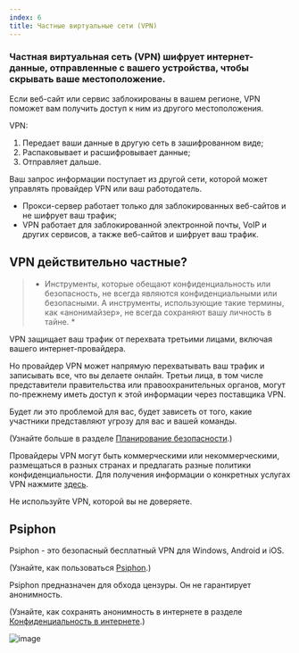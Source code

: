 ```yaml
---
index: 6
title: Частные виртуальные сети (VPN)
---
```

### Частная виртуальная сеть (VPN) шифрует интернет-данные, отправленные с вашего устройства, чтобы скрывать ваше местоположение.

Если веб-сайт или сервис заблокированы в вашем регионе, VPN поможет вам получить доступ к ним из другого местоположения.

VPN:

1.  Передает ваши данные в другую сеть в зашифрованном виде;
2.  Распаковывает и расшифровывает данные;
3.  Отправляет дальше.

Ваш запрос информации поступает из другой сети, которой может управлять провайдер VPN или ваш работодатель.

*   Прокси-сервер работает только для заблокированных веб-сайтов и не шифрует ваш трафик;
*   VPN работает для заблокированной электронной почты, VoIP и других сервисов, а также веб-сайтов и шифрует ваш трафик.

## VPN действительно частные?

> * Инструменты, которые обещают конфиденциальность или безопасность, не всегда являются конфиденциальными или безопасными. А инструменты, использующие такие термины, как «анонимайзер», не всегда сохраняют вашу личность в тайне. *

VPN защищает ваш трафик от перехвата третьими лицами, включая вашего интернет-провайдера.

Но провайдер VPN может напрямую перехватывать ваш трафик и записывать все, что вы делаете онлайн. Третьи лица, в том числе представители правительства или правоохранительных органов, могут по-прежнему иметь доступ к этой информации через поставщика VPN.

Будет ли это проблемой для вас, будет зависеть от того, какие участники представляют угрозу для вас и вашей команды.

(Узнайте больше в разделе [Планирование безопасности](umbrella://assess-your-risk/security-planning).)

Провайдеры VPN могут быть коммерческими или некоммерческими, размещаться в разных странах и предлагать разные политики конфиденциальности. Для получения информации о конкретных услугах VPN нажмите [здесь](https://thatoneprivacysite.net/vpn-section/).

Не используйте VPN, которой вы не доверяете.

## Psiphon

Psiphon - это безопасный бесплатный VPN для Windows, Android и iOS.

(Узнайте, как пользоваться [Psiphon](umbrella://tools/messagging/s_psiphon.md).)  

Psiphon предназначен для обхода цензуры. Он не гарантирует анонимность.

(Узнайте, как сохранять анонимность в интернете в разделе [Конфиденциальность в интернете](umbrella://communications/online-privacy/advanced).)

![image](internetb4.png)
